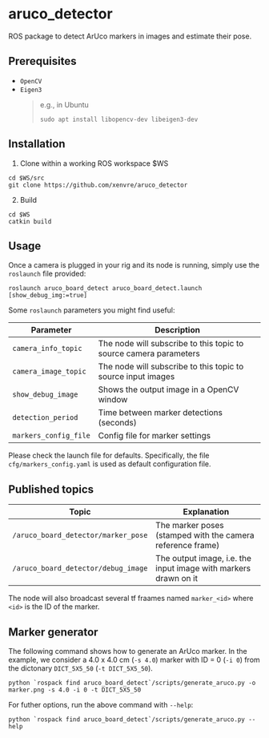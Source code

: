 # aruco_detector

ROS package to detect ArUco markers in images and estimate their pose.

## Prerequisites

- `OpenCV`
- `Eigen3`
  > e.g., in Ubuntu
  >```console
  >sudo apt install libopencv-dev libeigen3-dev
  >```

## Installation

1. Clone within a working ROS workspace $WS
  ```console
  cd $WS/src
  git clone https://github.com/xenvre/aruco_detector
  ```
2. Build
  ```console
  cd $WS
  catkin build
  ```

## Usage

Once a camera is plugged in your rig and its node is running, simply use the `roslaunch` file provided:

```console
roslaunch aruco_board_detect aruco_board_detect.launch [show_debug_img:=true]
```

Some `roslaunch` parameters you might find useful:

| Parameter | Description |
| --- | --- |
| `camera_info_topic`               | The node will subscribe to this topic to source camera parameters |
| `camera_image_topic`              | The node will subscribe to this topic to source input images |
| `show_debug_image`                | Shows the output image in a OpenCV window |
| `detection_period`                | Time between marker detections (seconds)|
| `markers_config_file`             | Config file for marker settings |

Please check the launch file for defaults. Specifically, the file `cfg/markers_config.yaml` is used as default configuration file.

## Published topics

| Topic | Explanation |
| - | - |
| `/aruco_board_detector/marker_pose` | The marker poses (stamped with the camera reference frame) |
| `/aruco_board_detector/debug_image` | The output image, i.e. the input image with markers drawn on it |

The node will also broadcast several tf fraames named `marker_<id>` where `<id>` is the ID of the marker.


## Marker generator

The following command shows how to generate an ArUco marker. In the example, we consider a 4.0 x 4.0 cm (`-s 4.0`) marker with ID = 0 (`-i 0`) from the dictonary `DICT_5X5_50` (`-t DICT_5X5_50`).

```console
python `rospack find aruco_board_detect`/scripts/generate_aruco.py -o marker.png -s 4.0 -i 0 -t DICT_5X5_50

```

For futher options, run the above command with `--help`:

```console
python `rospack find aruco_board_detect`/scripts/generate_aruco.py --help
```
